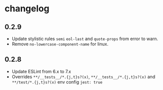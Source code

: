 # changelog

## 0.2.9

- Update stylistic rules `semi` `eol-last` and `quote-props` from error to warn.
- Remove `no-lowercase-component-name` for linux.

## 0.2.8

- Update ESLint from 6.x to 7.x
- Overrides `**/__tests__/*.{j,t}s?(x)`, `**/__tests__/*.{j,t}s?(x)` and `**/test/*.{j,t}s?(x)` env config `jest: true`

